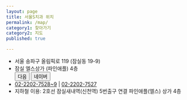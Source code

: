 ```yaml
---
layout: page
title: 서울S치과 위치
permalink: /map/
category1: 찾아가기
category2: 지도
published: true

---
```

<div class="row d-flex justify-content-center">

<div class="col-12">
  <ul class="address">
    <li>서울 송파구 올림픽로 119 (잠실동 19-9)</li>
    <li>잠실 엘스상가 (파인애플) 4층 <div class="btn-group btn-group-sm" role="group"><a href="http://kko.to/pq9Y9r00H" target="_blank"><button>다음</button></a> <a href="http://naver.me/GhtovIuK" target="_blank"><button>네이버</button></a></div></li>
    <li><i style="width: 1.5em;" class="fa fa-phone"></i><a href="tel:+82222027528">02-2202-7528</a><a href="tel:+82222027529">~9</a> | <i style="width: 1.5em;" class="fa fa-fax"></i><a href="tel:+82222027527">02-2202-7527</a></li>
    <li>지하철 이용: 2호선 잠실새내역(신천역) 5번출구 연결 파인애플(엘스) 상가 4층</li>
  </ul>
</div>

<div class="col-12">

<!-- * 카카오맵 - 지도퍼가기 -->
<!-- 1. 지도 노드 -->
<div id="daumRoughmapContainer1558183712105" class="root_daum_roughmap root_daum_roughmap_landing"></div>

<!--
	2. 설치 스크립트
	* 지도 퍼가기 서비스를 2개 이상 넣을 경우, 설치 스크립트는 하나만 삽입합니다.
-->
<script charset="UTF-8" class="daum_roughmap_loader_script" src="https://ssl.daumcdn.net/dmaps/map_js_init/roughmapLoader.js"></script>

<!-- 3. 실행 스크립트 -->
<script charset="UTF-8">
	new daum.roughmap.Lander({
		"timestamp" : "1558183712105",
		"key" : "tj5c",
    "mapWidth" : "350",
    "mapHeight" : "250"
	}).render();
</script>

</div>
</div>
